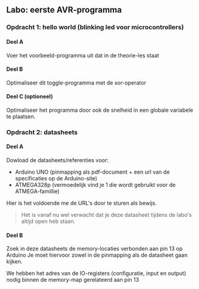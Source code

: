 ## Labo: eerste AVR-programma

### Opdracht 1: hello world (blinking led voor microcontrollers)

#### Deel A

Voer het voorbeeld-programma uit dat in de theorie-les staat

#### Deel B

Optimaliseer dit toggle-programma met de xor-operator

#### Deel C (optioneel)

Optimaliseer het programma door ook de snelheid in een globale variabele te plaatsen.

### Opdracht 2: datasheets

#### Deel A

Dowload de datasheets/referenties voor:

* Arduino UNO (pinmapping als pdf-document + een url van de specificaties op de Arduino-site)
* ATMEGA328p (vermoedelijk vind je 1 die wordt gebruikt voor de ATMEGA-famillie)

Hier is het voldoende me de URL's door te sturen als bewijs.  

> Het is vanaf nu wel verwacht dat je deze datasheet tijdens de labo's altijd open heb staan.

#### Deel B  

Zoek in deze datasheets de memory-locaties verbonden aan pin 13 op Arduino 
Je moet hiervoor zowel in de pinmapping als de datasheet gaan kijken.

We hebben het adres van de IO-registers (configuratie, input en output) nodig binnen de memory-map gerelateerd aan pin 13
